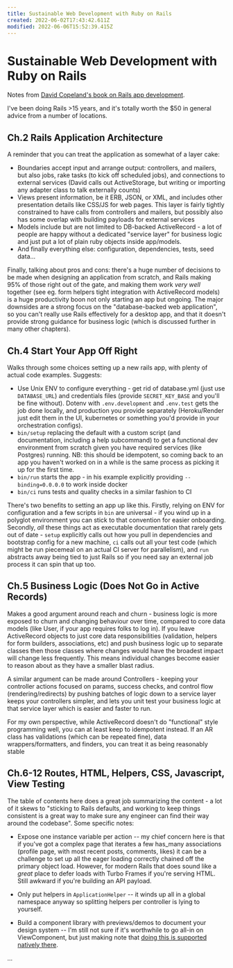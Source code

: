 ```yaml
---
title: Sustainable Web Development with Ruby on Rails
created: 2022-06-02T17:43:42.611Z
modified: 2022-06-06T15:52:39.415Z
---
```


# Sustainable Web Development with Ruby on Rails

Notes from [David Copeland's book on Rails app development](https://sustainable-rails.com/).

I've been doing Rails >15 years, and it's totally worth the $50 in general advice from a number of locations.

## Ch.2 Rails Application Architecture

A reminder that you can treat the application as somewhat of a layer cake:

- Boundaries accept input and arrange output: controllers, and mailers, but also jobs, rake tasks (to kick off scheduled jobs), and connections to external services (David calls out ActiveStorage, but writing or importing any adapter class to talk externally counts)
- Views present information, be it ERB, JSON, or XML, and includes other presentation details like CSS/JS for web pages. This layer is fairly tightly constrained to have calls from controllers and mailers, but possibly also has some overlap with building payloads for external services
- Models include but are not limited to DB-backed ActiveRecord - a lot of people are happy without a dedicated "service layer" for business logic and just put a lot of plain ruby objects inside app/models.
- And finally everything else: configuration, dependencies, tests, seed data...

Finally, talking about pros and cons: there's a huge number of decisions to be made when designing an application from scratch, and Rails making 95% of those right out of the gate, and making them work _very well_ together (see eg. form helpers tight integration with ActiveRecord models) is a huge productivity boon not only starting an app but ongoing. The major downsides are a strong focus on the "database-backed web application", so you can't really use Rails effectively for a desktop app, and that it doesn't provide strong guidance for business logic (which is discussed further in many other chapters).

## Ch.4 Start Your App Off Right

Walks through some choices setting up a new rails app, with plenty of actual code examples. Suggests:

- Use Unix ENV to configure everything - get rid of database.yml (just use `DATABASE_URL`) and credentials files (provide `SECRET_KEY_BASE` and you'll be fine without). Dotenv with `.env.development` and `.env.test` gets the job done locally, and production you provide separately (Heroku/Render just edit them in the UI, kubernetes or something you'd provide in your orchestration configs).
- `bin/setup` replacing the default with a custom script (and documentation, including a help subcommand) to get a functional dev environment from scratch given you have required services (like Postgres) running. NB: this should be idempotent, so coming back to an app you haven't worked on in a while is the same process as picking it up for the first time.
- `bin/run` starts the app - in his example explicitly providing `--binding=0.0.0.0` to work inside docker
- `bin/ci` runs tests and quality checks in a similar fashion to CI

There's two benefits to setting an app up like this. Firstly, relying on ENV for configuration and a few scripts in `bin` are universal - if you wind up in a polyglot environment you can stick to that convention for easier onboarding. Secondly, _all_ these things act as executable documentation that rarely gets out of date - `setup` explicitly calls out how you pull in dependencies and bootstrap config for a new machine, `ci` calls out all your test code (which might be run piecemeal on an actual CI server for parallelism), and `run` abstracts away being tied to just Rails so if you need say an external job process it can spin that up too.

## Ch.5 Business Logic (Does Not Go in Active Records)

Makes a good argument around reach and churn - business logic is more exposed to churn and changing behaviour over time, compared to core data models (like User, if your app requires folks to log in). If you leave ActiveRecord objects to just core data responsibilities (validation, helpers for form builders, associations, etc) and push business logic up to separate classes then those classes where changes would have the broadest impact will change less frequently. This means individual changes become easier to reason about as they have a smaller blast radius.

A similar argument can be made around Controllers - keeping your controller actions focused on params, success checks, and control flow (rendering/redirects) by pushing batches of logic down to a service layer keeps your controllers simpler, and lets you unit test your business logic at that service layer which is easier and faster to run.

For my own perspective, while ActiveRecord doesn't do "functional" style programming well, you can at least keep to idempotent instead. If an AR class has validations (which can be repeated fine), data wrappers/formatters, and finders, you can treat it as being reasonably stable 

## Ch.6-12 Routes, HTML, Helpers, CSS, Javascript, View Testing

The table of contents here does a great job summarizing the content - a lot of it skews to "sticking to Rails defaults, and working to keep things consistent is a great way to make sure any engineer can find their way around the codebase". Some specific notes:

- Expose one instance variable per action -- my chief concern here is that if you've got a complex page that iterates a few has_many associations (profile page, with most recent posts, comments, likes) it can be a challenge to set up all the eager loading correctly chained off the primary object load. However, for modern Rails that does sound like a _great_ place to defer loads with Turbo Frames if you're serving HTML. Still awkward if you're building an API payload.

- Only put helpers in `ApplicationHelper` -- it winds up all in a global namespace anyway so splitting helpers per controller is lying to yourself. 

- Build a component library with previews/demos to document your design system -- I'm still not sure if it's worthwhile to go all-in on ViewComponent, but just making note that [doing this is supported natively there](https://viewcomponent.org/guide/previews.html).

...
